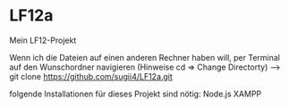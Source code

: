 # LF12a
Mein LF12-Projekt

Wenn ich die Dateien auf einen anderen Rechner haben will, per Terminal auf den Wunschordner navigieren (Hinweise cd => Change Directorty)
--> git clone https://github.com/sugii4/LF12a.git

folgende Installationen für dieses Projekt sind nötig:
Node.js
XAMPP
